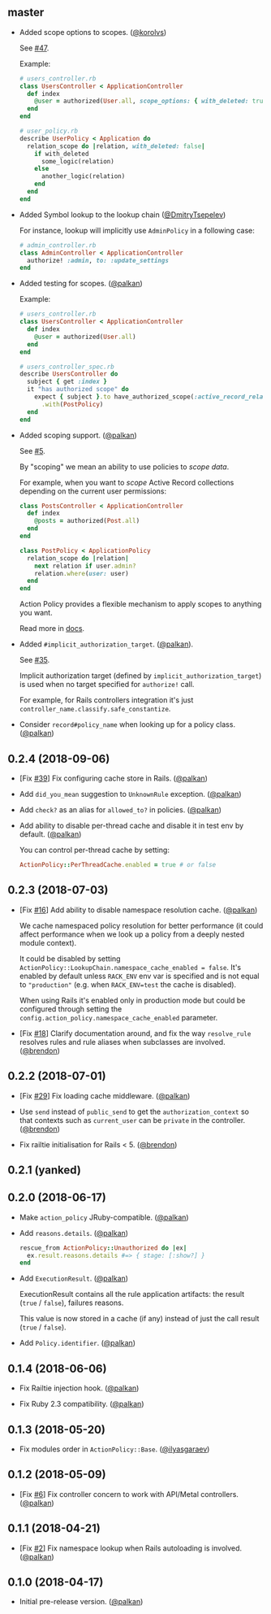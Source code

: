 ## master

- Added scope options to scopes. ([@korolvs][])

  See [#47](https://github.com/palkan/action_policy/pull/47).

  Example:
  ```ruby
  # users_controller.rb
  class UsersController < ApplicationController
    def index
      @user = authorized(User.all, scope_options: { with_deleted: true })
    end
  end

  # user_policy.rb
  describe UserPolicy < Application do
    relation_scope do |relation, with_deleted: false|
      if with_deleted
        some_logic(relation)
      else
        another_logic(relation)
      end
    end
  end
  ```

- Added Symbol lookup to the lookup chain ([@DmitryTsepelev][])

  For instance, lookup will implicitly use `AdminPolicy` in a following case:

  ```ruby
  # admin_controller.rb
  class AdminController < ApplicationController
    authorize! :admin, to: :update_settings
  end
  ```

- Added testing for scopes. ([@palkan][])

  Example:

  ```ruby
  # users_controller.rb
  class UsersController < ApplicationController
    def index
      @user = authorized(User.all)
    end
  end

  # users_controller_spec.rb
  describe UsersController do
    subject { get :index }
    it "has authorized scope" do
      expect { subject }.to have_authorized_scope(:active_record_relation)
        .with(PostPolicy)
    end
  end
  ```

- Added scoping support. ([@palkan][])

  See [#5](https://github.com/palkan/action_policy/issues/5).

  By "scoping" we mean an ability to use policies to _scope data_.

  For example, when you want to _scope_ Active Record collections depending
  on the current user permissions:

  ```ruby
  class PostsController < ApplicationController
    def index
      @posts = authorized(Post.all)
    end
  end

  class PostPolicy < ApplicationPolicy
    relation_scope do |relation|
      next relation if user.admin?
      relation.where(user: user)
    end
  end
  ```

  Action Policy provides a flexible mechanism to apply scopes to anything you want.

  Read more in [docs](https://actionpolicy.evilmartians.io/).

- Added `#implicit_authorization_target`. ([@palkan][]).

  See [#35](https://github.com/palkan/action_policy/issues/35).

  Implicit authorization target (defined by `implicit_authorization_target`) is used when no target specified for `authorize!` call.

  For example, for Rails controllers integration it's just `controller_name.classify.safe_constantize`.

- Consider `record#policy_name` when looking up for a policy class. ([@palkan][])

## 0.2.4 (2018-09-06)

- [Fix [#39](https://github.com/palkan/action_policy/issues/39)] Fix configuring cache store in Rails. ([@palkan][])

- Add `did_you_mean` suggestion to `UnknownRule` exception. ([@palkan][])

- Add `check?` as an alias for `allowed_to?` in policies. ([@palkan][])

- Add ability to disable per-thread cache and disable it in test env by default. ([@palkan][])

  You can control per-thread cache by setting:

  ```ruby
  ActionPolicy::PerThreadCache.enabled = true # or false
  ```

## 0.2.3 (2018-07-03)

- [Fix [#16](https://github.com/palkan/action_policy/issues/16)] Add ability to disable namespace resolution cache. ([@palkan][])

  We cache namespaced policy resolution for better performance (it could affect performance when we look up a policy from a deeply nested module context).

  It could be disabled by setting `ActionPolicy::LookupChain.namespace_cache_enabled = false`. It's enabled by default unless `RACK_ENV` env var is specified and is not equal to `"production"` (e.g. when `RACK_ENV=test` the cache is disabled).

  When using Rails it's enabled only in production mode but could be configured through setting the `config.action_policy.namespace_cache_enabled` parameter.

- [Fix [#18](https://github.com/palkan/action_policy/issues/18)] Clarify documentation around, and fix the way `resolve_rule` resolves rules and rule aliases when subclasses are involved. ([@brendon][])

## 0.2.2 (2018-07-01)

- [Fix [#29](https://github.com/palkan/action_policy/issues/29)] Fix loading cache middleware. ([@palkan][])


- Use `send` instead of `public_send` to get the `authorization_context` so that contexts such as
  `current_user` can be `private` in the controller. ([@brendon][])

- Fix railtie initialisation for Rails < 5. ([@brendon][])

## 0.2.1 (yanked)

## 0.2.0 (2018-06-17)

- Make `action_policy` JRuby-compatible. ([@palkan][])

- Add `reasons.details`. ([@palkan][])

  ```ruby
  rescue_from ActionPolicy::Unauthorized do |ex|
    ex.result.reasons.details #=> { stage: [:show?] }
  end
  ```

- Add `ExecutionResult`. ([@palkan][])

  ExecutionResult contains all the rule application artifacts: the result (`true` / `false`),
  failures reasons.

  This value is now stored in a cache (if any) instead of just the call result (`true` / `false`).

- Add `Policy.identifier`. ([@palkan][])

## 0.1.4 (2018-06-06)

- Fix Railtie injection hook. ([@palkan][])

- Fix Ruby 2.3 compatibility. ([@palkan])

## 0.1.3 (2018-05-20)

- Fix modules order in `ActionPolicy::Base`. ([@ilyasgaraev][])

## 0.1.2 (2018-05-09)

- [Fix [#6](https://github.com/palkan/action_policy/issues/6)] Fix controller concern to work with API/Metal controllers. ([@palkan][])

## 0.1.1 (2018-04-21)

- [Fix [#2](https://github.com/palkan/action_policy/issues/2)] Fix namespace lookup when Rails autoloading is involved. ([@palkan][])

## 0.1.0 (2018-04-17)

- Initial pre-release version. ([@palkan][])

[@palkan]: https://github.com/palkan
[@ilyasgaraev]: https://github.com/ilyasgaraev
[@brendon]: https://github.com/brendon
[@DmitryTsepelev]: https://github.com/DmitryTsepelev
[@korolvs]: https://github.com/korolvs
